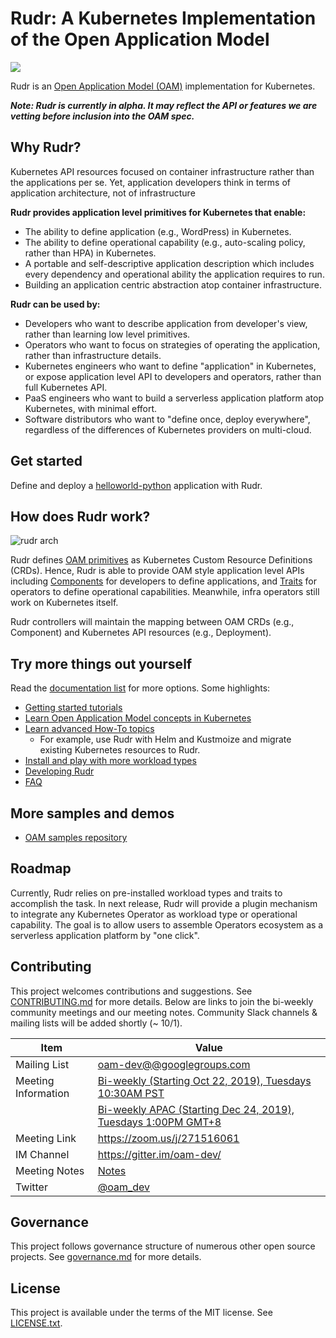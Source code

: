 # Rudr: A Kubernetes Implementation of the Open Application Model

![](https://github.com/oam-dev/rudr/workflows/Rust/badge.svg)

Rudr is an [Open Application Model (OAM)](https://github.com/oam-dev/spec) implementation for Kubernetes. 

***Note: Rudr is currently in alpha. It may reflect the API or features we are vetting before inclusion into the OAM spec.***

## Why Rudr?

Kubernetes API resources focused on container infrastructure rather than the applications per se. Yet, application developers think in terms of application architecture, not of infrastructure

**Rudr provides application level primitives for Kubernetes that enable:**

- The ability to define application (e.g., WordPress) in Kubernetes. 
- The ability to define operational capability (e.g., auto-scaling policy, rather than HPA) in Kubernetes.
- A portable and self-descriptive application description which includes every dependency and operational ability the application requires to run.  
- Building an application centric abstraction atop container infrastructure.

**Rudr can be used by:**

- Developers who want to describe application from developer's view, rather than learning low level primitives.
- Operators who want to focus on strategies of operating the application, rather than infrastructure details.
- Kubernetes engineers who want to define "application" in Kubernetes, or expose application level API to developers and operators, rather than full Kubernetes API.
- PaaS engineers who want to build a serverless application platform atop Kubernetes, with minimal effort.
- Software distributors who want to "define once, deploy everywhere", regardless of the differences of Kubernetes providers on multi-cloud.

## Get started

Define and deploy a [helloworld-python](./docs/how-to/create_component_from_scratch.md) application with Rudr.

## How does Rudr work?

![rudr arch](./docs/media/rudr-how-it-works.png)

Rudr defines [OAM primitives](https://github.com/oam-dev/spec/blob/master/2.overview_and_terminology.md) as Kubernetes Custom Resource Definitions (CRDs). Hence, Rudr is able to provide OAM style application level APIs including [Components](./docs/concepts/component-schematic.md) for developers to define applications, and [Traits](./docs/concepts/traits.md) for operators to define operational capabilities. Meanwhile, infra operators still work on Kubernetes itself.

Rudr controllers will maintain the mapping between OAM CRDs (e.g., Component) and Kubernetes API resources (e.g., Deployment).

## Try more things out yourself 

Read the [documentation list](./docs/README.md) for more options. Some highlights:
- [Getting started tutorials](https://github.com/oam-dev/rudr/tree/master/docs#get-started)
- [Learn Open Application Model concepts in Kubernetes](https://github.com/oam-dev/rudr/tree/master/docs#concepts)
- [Learn advanced How-To topics](https://github.com/oam-dev/rudr/tree/master/docs#how-tos)
  - For example, use Rudr with Helm and Kustmoize and migrate existing Kubernetes resources to Rudr.
- [Install and play with more workload types](https://github.com/oam-dev/rudr/tree/master/docs#extended-workloads)
- [Developing Rudr](https://github.com/oam-dev/rudr/tree/master/docs#extended-workloads)
- [FAQ](https://github.com/oam-dev/rudr/blob/master/docs/faq.md)

## More samples and demos

- [OAM samples repository](https://github.com/oam-dev/samples)

## Roadmap

Currently, Rudr relies on pre-installed workload types and traits to accomplish the task. In next release, Rudr will provide a plugin mechanism to integrate any Kubernetes Operator as workload type or operational capability. The goal is to allow users to assemble Operators ecosystem as a serverless application platform by "one click".

## Contributing

This project welcomes contributions and suggestions. See [CONTRIBUTING.md](CONTRIBUTING.md) for more details. Below are links to join the bi-weekly community meetings and our meeting notes. Community Slack channels & mailing lists will be added shortly (~ 10/1).

| Item        | Value  |
|---------------------|---|
| Mailing List | [oam-dev@@googlegroups.com](https://groups.google.com/forum/#!forum/oam-dev) |
| Meeting Information | [Bi-weekly (Starting Oct 22, 2019), Tuesdays 10:30AM PST](https://calendar.google.com/calendar?cid=dDk5YThyNGIwOWJyYTJxajNlbWI0a2FvdGtAZ3JvdXAuY2FsZW5kYXIuZ29vZ2xlLmNvbQ) |
|  | [Bi-weekly APAC (Starting Dec 24, 2019), Tuesdays 1:00PM GMT+8](https://calendar.google.com/event?action=TEMPLATE&tmeid=MzJnbHR2b3R1bHYxMG0wc2YybDJjZmhuc2pfMjAxOTEyMjRUMDUwMDAwWiBmZW5namluZ2NoYW9AbQ&tmsrc=fengjingchao%40gmail.com&scp=ALL)|
| Meeting Link | https://zoom.us/j/271516061  |
| IM Channel       | https://gitter.im/oam-dev/  |
| Meeting Notes       | [Notes](https://docs.google.com/document/d/1nqdFEyULekyksFHtFvgvFAYE-0AMHKoS3RMnaKsarjs/edit?usp=sharing) |
| Twitter      | [@oam_dev](https://twitter.com/oam_dev) |

## Governance

This project follows governance structure of numerous other open source projects. See [governance.md](governance.md) for more details.

## License

This project is available under the terms of the MIT license. See [LICENSE.txt](LICENSE.txt).
